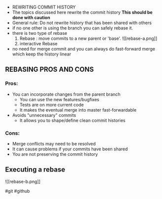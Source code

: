- REWRITING COMMIT HISTORY
- The topics discussed here rewrite the commit history
**This should be done with caution**
- General rule: Do not rewrite history that has been shared with others
- if no one other is using the branch you can safely rebase it.
- there is two type of rebase
  1. Rebase : move commits to a new parent or 'base'. ![[rebase-a.png]]
  2. interactive Rebase
- no need for merge commit and you can always do fast-forward merge which keep the history linear
## REBASING PROS AND CONS
### Pros:
- You can incorporate changes from the parent branch
	- You can use the new features/bugfixes
	- Tests are on more current code
	- It makes the eventual merge into master fast-forwardable
- Avoids "unnecessary" commits
	- It allows you to shape/define clean commit histories
### Cons:
- Merge conflicts may need to be resolved
- It can cause problems if your commits have been shared
- You are not preserving the commit history
## Executing a rebase
![[rebase-b.png]]

#git #github 